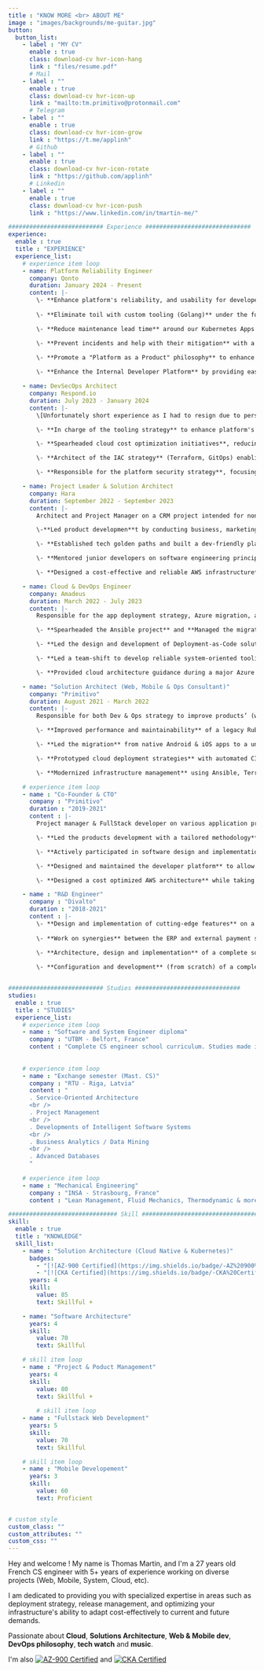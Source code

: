 ```yaml
---
title : "KNOW MORE <br> ABOUT ME"
image : "images/backgrounds/me-guitar.jpg"
button:
  button_list:
    - label : "MY CV"
      enable : true
      class: download-cv hvr-icon-hang
      link : "files/resume.pdf"
      # Mail
    - label : ""
      enable : true
      class: download-cv hvr-icon-up
      link : "mailto:tm.primitivo@protonmail.com"
      # Telegram
    - label : ""
      enable : true
      class: download-cv hvr-icon-grow
      link : "https://t.me/applinh"
      # Github
    - label : ""
      enable : true
      class: download-cv hvr-icon-rotate
      link : "https://github.com/applinh"
      # Linkedin
    - label : ""
      enable : true
      class: download-cv hvr-icon-push
      link : "https://www.linkedin.com/in/tmartin-me/"

########################### Experience ##############################
experience:
  enable : true
  title : "EXPERIENCE"
  experience_list:
    # experience item loop
    - name: Platform Reliability Engineer
      company: Qonto
      duration: January 2024 - Present
      content: |-
        \- **Enhance platform's reliability, and usability for developers,** by orchestrating tools that offer observability, scaling and workload protection capabilities (ArgoCD, Karpenter, Kyverno, Prometheus, etc) 
      
        \- **Eliminate toil with custom tooling (Golang)** under the form of APIs to enable self-service and Platform As A Product

        \- **Reduce maintenance lead time** around our Kubernetes Apps configuration through new strategies involving Helm and ArgoCD

        \- **Prevent incidents and help with their mitigation** with a on-point observability strategy (Prometheus, AlertManager, Grafana, Loki, ELK, etc)

        \- **Promote a "Platform as a Product" philosophy** to enhance self-service capabilities and minimize team intervention in repetitive tasks.
        
        \- **Enhance the Internal Developer Platform** by providing easy-to-use interfaces through Helm Charts, ArgoCD actions, custom infrastructure-orchestration APIs, and Terraform modules

    - name: DevSecOps Architect
      company: Respond.io
      duration: July 2023 - January 2024
      content: |-
        \[Unfortunately short experience as I had to resign due to personal matters.\]

        \- **In charge of the tooling strategy** to enhance platform's availability (AWS scale-in, scale-out and deployment strategies)

        \- **Spearheaded cloud cost optimization initiatives**, reducing monthly expenses by 10%

        \- **Architect of the IAC strategy** (Terraform, GitOps) enabling scalable and consistent deployments

        \- **Responsible for the platform security strategy**, focusing on audit logs and threat modeling

    - name: Project Leader & Solution Architect
      company: Hara
      duration: September 2022 - September 2023
      content: |-
        Architect and Project Manager on a CRM project intended for non-profits, leading a team of 3 developers.

        \-**Led product developmen**t by conducting business, marketing, and functional analysis to define the roadmap.

        \- **Established tech golden paths and built a dev-friendly platform** accelerating TTM while ensuring a secure and reliable solution.

        \- **Mentored junior developers on software engineering principles** (DDD, TDD, SOLID, CI/CD), which elevated the overall quality of backend services.

        \- **Designed a cost-effective and reliable AWS infrastructure** using React, Node.js, MongoDB, Docker, and Kubernetes.

    - name: Cloud & DevOps Engineer
      company: Amadeus
      duration: March 2022 - July 2023
      content: |-
        Responsible for the app deployment strategy, Azure migration, and driving a team shift to develop reliable system-oriented tooling.

        \- **Spearheaded the Ansible project** and **Managed the migration from Tower to AWX**, cutting costs and enhancing automation flexibility.

        \- **Led the design and development of Deployment-as-Code solutions**, reducing deployment times and ensuring consistency.

        \- **Led a team-shift to develop reliable system-oriented tooling**, reducing toil and mainteance lead time.

        \- **Provided cloud architecture guidance during a major Azure migration**, reducing risks and ensuring best practices.

    - name: "Solution Architect (Web, Mobile & Ops Consultant)"
      company: "Primitivo"
      duration: August 2021 - March 2022
      content: |-
        Responsible for both Dev & Ops strategy to improve products’ (web & mobile) reliability in terms of availability, costs and maintainability.

        \- **Improved performance and maintainability** of a legacy Ruby on Rails app with TDD and Hexagonal Architecture.

        \- **Led the migration** from native Android & iOS apps to a unified Flutter codebase, **speeding up releases**. 

        \- **Prototyped cloud deployment strategies** with automated CI/CD, improving deployments efficiency and reliability.

        \- **Modernized infrastructure management** using Ansible, Terraform, and Packer for better consistency.

    # experience item loop
    - name : "Co-Founder & CTO"
      company : "Primitivo"
      duration : "2019-2021"
      content : |-
        Project manager & FullStack developer on various application projects, targeting students and bars in Strasbourg.

        \- **Led the products development with a tailored methodology**, and a roadmap aligned with customer needs, **that allowed us to ship 3 products into beta phase in less than 6 months**.

        \- **Actively participated in software design and implementation decisions** to ensure code’s approachability and fasten releases lifecycle.

        \- **Designed and maintained the developer platform** to allow to safely develop, test and ship features.

        \- **Designed a cost optimized AWS architecture** while taking into account scale-in to ensure the best reliability at the lowest cost.

    - name : "R&D Engineer"
      company : "Divalto"
      duration : "2018-2021"
      content : |-
        \- **Design and implementation of cutting-edge features** on a legacy ERP project
        
        \- **Work on synergies** between the ERP and external payment services (PayPal, PayZen, Mollie, etc)
        
        \- **Architecture, design and implementation** of a complete solution involving an Outlook add-in that allows to to interact with the ERP remotely

        \- **Configuration and development** (from scratch) of a complete Jennkins CI/CD (Cloud + onPremise)


########################### Studies ##############################
studies:
  enable : true
  title : "STUDIES"
  experience_list:
    # experience item loop
    - name : "Software and System Engineer diploma"
      company : "UTBM - Belfort, France"
      content : "Complete CS engineer school curriculum. Studies made in apprenticeship @ Divalto."
      
      
    # experience item loop
    - name : "Exchange semester (Mast. CS)"
      company : "RTU - Riga, Latvia"
      content : "
      . Service-Oriented Architecture
      <br />
      . Project Management
      <br />
      . Developments of Intelligent Software Systems
      <br />
      . Business Analytics / Data Mining
      <br />
      . Advanced Databases
      "
      
    # experience item loop
    - name : "Mechanical Engineering"
      company : "INSA - Strasbourg, France"
      content : "Lean Management, Fluid Mechanics, Thermodynamic & more"

############################### Skill #################################
skill:
  enable : true
  title : "KNOWLEDGE"
  skill_list:
    - name : "Solution Architecture (Cloud Native & Kubernetes)"
      badges: 
        - "[![AZ-900 Certified](https://img.shields.io/badge/-AZ%20900%20Certified-blue?style=for-the-badge&logo=microsoft-azure)](https://www.credly.com/badges/a0b37337-5e0d-4074-a4c7-36ace2b3b915)"
        - "[![CKA Certified](https://img.shields.io/badge/-CKA%20Certified-lightblue?style=for-the-badge&logo=kubernetes)](https://www.credly.com/badges/799e4d84-183a-482c-8f8a-5c9068c41d4d/public_url)"
      years: 4
      skill:
        value: 85
        text: Skillful +

    - name: "Software Architecture"
      years: 4
      skill:
        value: 70
        text: Skillful

    # skill item loop
    - name : "Project & Poduct Management"
      years: 4
      skill:
        value: 80
        text: Skillful +
    
        # skill item loop
    - name : "Fullstack Web Development"
      years: 5
      skill:
        value: 70
        text: Skillful

    # skill item loop
    - name : "Mobile Developement"
      years: 3
      skill:
        value: 60
        text: Proficient


# custom style
custom_class: "" 
custom_attributes: "" 
custom_css: ""
---
```


Hey and welcome !
My name is Thomas Martin, and I'm a 27 years old French CS engineer with 5+ years of experience working on diverse projects (Web, Mobile, System, Cloud, etc). 

I am dedicated to providing you with specialized expertise in areas such as deployment strategy, release management, and optimizing your infrastructure's ability to adapt cost-effectively to current and future demands.

Passionate about **Cloud**, **Solutions Architecture**, **Web & Mobile dev**, **DevOps philosophy**, **tech watch** and **music**.

I'm also [![AZ-900 Certified](https://img.shields.io/badge/-AZ%20900%20Certified-blue?style=for-the-badge&logo=microsoft-azure)](https://www.credly.com/badges/a0b37337-5e0d-4074-a4c7-36ace2b3b915) and [![CKA Certified](https://img.shields.io/badge/-CKA%20Certified-lightblue?style=for-the-badge&logo=kubernetes)](https://www.credly.com/badges/799e4d84-183a-482c-8f8a-5c9068c41d4d/public_url)
